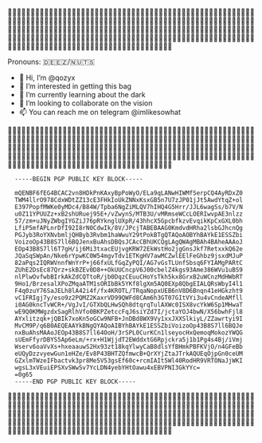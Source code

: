 :white_heart::black_heart::white_heart::black_heart::white_heart::black_heart::white_heart::black_heart::white_heart::black_heart::white_heart::black_heart::white_heart::black_heart::white_heart::black_heart::white_heart::black_heart::white_heart::black_heart::white_heart::black_heart::white_heart::black_heart::white_heart::black_heart::white_heart::black_heart::white_heart::black_heart::white_heart::black_heart::white_heart::black_heart::white_heart::black_heart::white_heart::black_heart::white_heart::black_heart::white_heart::black_heart::white_heart::black_heart::white_heart::black_heart::white_heart::black_heart::white_heart::black_heart::white_heart::black_heart::white_heart::black_heart::white_heart::black_heart::white_heart::black_heart::white_heart::black_heart::white_heart::black_heart::white_heart::black_heart::white_heart::black_heart::white_heart::black_heart::white_heart::black_heart::white_heart::black_heart::white_heart::black_heart::white_heart::black_heart::white_heart::black_heart::white_heart::black_heart::white_heart::black_heart::white_heart::black_heart::white_heart::black_heart::white_heart::black_heart::white_heart::black_heart::white_heart::black_heart::white_heart::black_heart::white_heart::black_heart::white_heart::black_heart::white_heart::black_heart::white_heart::black_heart::white_heart::black_heart::white_heart::black_heart::white_heart::black_heart::white_heart::black_heart::white_heart::black_heart::white_heart::black_heart::white_heart::black_heart::white_heart::black_heart::white_heart::black_heart::white_heart::black_heart::white_heart::black_heart::white_heart::black_heart::white_heart::black_heart::white_heart::black_heart::white_heart::black_heart::white_heart::black_heart::white_heart::black_heart::white_heart::black_heart::white_heart::black_heart::white_heart::black_heart::white_heart::black_heart::white_heart::black_heart::white_heart::black_heart::white_heart::black_heart::white_heart::black_heart::white_heart::black_heart::white_heart::black_heart::white_heart::black_heart::white_heart::black_heart::white_heart::black_heart::white_heart::black_heart::white_heart::black_heart::white_heart::black_heart::white_heart::black_heart::white_heart::black_heart::white_heart::black_heart::white_heart::black_heart::white_heart::black_heart::white_heart::black_heart::white_heart::black_heart::white_heart::black_heart::white_heart::black_heart::white_heart::black_heart::white_heart::black_heart::white_heart::black_heart::white_heart::black_heart::white_heart::black_heart::white_heart::black_heart::white_heart::black_heart::white_heart::black_heart::white_heart::black_heart::white_heart::black_heart::white_heart::black_heart::white_heart::black_heart::white_heart::black_heart::white_heart::black_heart::white_heart::black_heart::white_heart::black_heart::white_heart::black_heart::white_heart::black_heart::white_heart::black_heart::white_heart::black_heart::white_heart::black_heart::white_heart::black_heart::white_heart::black_heart::white_heart::black_heart::white_heart::black_heart::white_heart::black_heart::white_heart::white_heart::black_heart::white_heart::black_heart::white_heart::black_heart::white_heart::black_heart::white_heart::black_heart::white_heart::black_heart::white_heart:

Pronouns: 🇩​​​​​🇪​​​​​🇪​​​​​🇿/🇳​​​​​🇺​​​​​🇹​​​​​🇸​​​​​

- 👋 Hi, I’m @qozyx
- 👀 I’m interested in getting this bag
- 🌱 I’m currently learning about the dark
- 💞️ I’m looking to collaborate on the vision
- 📫 You can reach me on telegram @imlikesowhat


:white_heart::black_heart::white_heart::black_heart::white_heart::black_heart::white_heart::black_heart::white_heart::black_heart::white_heart::black_heart::white_heart::black_heart::white_heart::black_heart::white_heart::black_heart::white_heart::black_heart::white_heart::black_heart::white_heart::black_heart::white_heart::black_heart::white_heart::black_heart::white_heart::black_heart::white_heart::black_heart::white_heart::black_heart::white_heart::black_heart::white_heart::black_heart::white_heart::black_heart::white_heart::black_heart::white_heart::black_heart::white_heart::black_heart::white_heart::black_heart::white_heart::black_heart::white_heart::black_heart::white_heart::black_heart::white_heart::black_heart::white_heart::black_heart::white_heart::black_heart::white_heart::black_heart::white_heart::black_heart::white_heart::black_heart::white_heart::black_heart::white_heart::black_heart::white_heart::black_heart::white_heart::black_heart::white_heart::black_heart::white_heart::black_heart::white_heart::black_heart::white_heart::black_heart::white_heart::black_heart::white_heart::black_heart::white_heart::black_heart::white_heart::black_heart::white_heart::black_heart::white_heart::black_heart::white_heart::black_heart::white_heart::black_heart::white_heart::black_heart::white_heart::black_heart::white_heart::black_heart::white_heart::black_heart::white_heart::black_heart::white_heart::black_heart::white_heart::black_heart::white_heart::black_heart::white_heart::black_heart::white_heart::black_heart::white_heart::black_heart::white_heart::black_heart::white_heart::black_heart::white_heart::black_heart::white_heart::black_heart::white_heart::black_heart::white_heart::black_heart::white_heart::black_heart::white_heart::black_heart::white_heart::black_heart::white_heart::black_heart::white_heart::black_heart::white_heart::black_heart::white_heart::black_heart::white_heart::black_heart::white_heart::black_heart::white_heart::black_heart::white_heart::black_heart::white_heart::black_heart::white_heart::black_heart::white_heart::black_heart::white_heart::black_heart::white_heart::black_heart::white_heart::black_heart::white_heart::black_heart::white_heart::black_heart::white_heart::black_heart::white_heart::black_heart::white_heart::black_heart::white_heart::black_heart::white_heart::black_heart::white_heart::black_heart::white_heart::black_heart::white_heart::black_heart::white_heart::black_heart::white_heart::black_heart::white_heart::black_heart::white_heart::black_heart::white_heart::black_heart::white_heart::black_heart::white_heart::black_heart::white_heart::black_heart::white_heart::black_heart::white_heart::black_heart::white_heart::black_heart::white_heart::black_heart::white_heart::black_heart::white_heart::black_heart::white_heart::black_heart::white_heart::black_heart::white_heart::black_heart::white_heart::black_heart::white_heart::black_heart::white_heart::black_heart::white_heart::black_heart::white_heart::black_heart::white_heart::black_heart::white_heart::black_heart::white_heart::black_heart::white_heart::black_heart::white_heart::white_heart::black_heart::white_heart::black_heart::white_heart::black_heart::white_heart::black_heart::white_heart::black_heart::white_heart::black_heart::white_heart:


      -----BEGIN PGP PUBLIC KEY BLOCK-----

      mQENBF6fEG4BCAC2vn8HDkPnKAxyBpPoWyO/ELa9qLANwHIWMfSerpCQ4AyRDxZ0
      TWM4llrO978CdxWDtZZ13cE3FHkIoUkZNNxKsxGB5n7U7zJP01jJt5AwdYtqZ+ol
      E397PopfMWKe0yMDc4/B84W/Tpba6NgZiMLQV7hIHQ4G5Hrr/JJL6wagSs/b7V/N
      u0Z11YPUUZz+xB2shURuej95E+/vZwynS/MTB3U/vMRmseWCcLOERIwvpAE3nlzz
      57/zm+uJNyZWbgIYGZiJ76pRYknglUXpR/43hhcX5GpcbfkzvEvqikKpCxGXL0bh
      LfiP5mfAPLnrDfI92I8rN0CdwIk/8V/JPcjTABEBAAG0KmdvdHRha2lsbGJhcnQg
      PGJyb3RoYXNvbmljQHByb3Rvbm1haWwuY29tPokBTgQTAQoAOBYhBAYkE1ESSZbi
      VoizoOp43B8S7ll6BQJenxBuAhsDBQsJCAcCBhUKCQgLAgQWAgMBAh4BAheAAAoJ
      EOp43B8S7ll6T7gH/ij6Mi3txacEUjvgKRW72EkWstHo2jgGnsJkf7RetxxkQ62e
      JQaSqSWpAn/Nke6rYpwKC0W54mgvTdv1ETKgHV7awMCZwlEElFeGhbz9jsxdMJuP
      82aPqs2IQRWVnnfWnYrP+j66fxULfGqZyPQI/AG7vGsTLUnfSbsq6FYIAMgPARtC
      ZUhE2DsEc87Qrz+skBZEv0D8++OkUUCncpV6J00cbelZ4kgs93Ame386WVu1uBS9
      nlPlwOvfwbBIrkAkZdCQTtoR/jb0DqzCEuuCHoYsTkh5kx8GrxB2uWCnzMdHWbRT
      9Ho1/BrzesalXPoZMqaATM1sORIbBk5YKf8lgXm5AQ0EXp8QbgEIALQRsWbyI4l1
      F4q0zuY76SaJELh8lA42i4f/fx4KROTL/TRqaNopxUEB6nV8D6Bnqn41eHGkzht9
      vC1FRIgj7y/eso9z2PQMZ2KaxrVD99QWFd8CAm6h3GT07GItVYi3u4vCndeAMfll
      i0AG0kncTvWCR+/VgJvI/GTXbQLHwSQh8dtqrqTulAXWc0ISX8vcYkW6Sp1MHwaT
      wE9Q0KMWgzdxSagRlhVfo0BKPZetccFqJ6siYZd7I/jctaYOJ4bwN/X56bwhFjl8
      AYxlitzqk+jQBIk7xoKn5oGCw9NFB+JnDBd8WX9Vy1xxJXXSlkiyL/ZZawrtyi9I
      MvCM9P/q6B0AEQEAAYkBNgQYAQoAIBYhBAYkE1ESSZbiVoizoOp43B8S7ll6BQJe
      nxBuAhsMAAoJEOp43B8S7ll64OoH/3rSPL0CurKCn1lseyocHxQemoqMokozYWQG
      sUEmFfyrDBYS5Ap6eLm/+rx+H1WjjdT2EWddxtG6Rpjckra5j1b1Pg4s4Bj/iVmj
      Wserv6oaVvXs+hxeaauwS2Hx93zt18kqYlwyCaB8dlsYfBHmkPBFKVjO/n4GFeBb
      eUQyDzzvyewGun1eHZe/Ev8P43BHTZQfmwcB+QrXYjZtaJTrkAQUEqOjpGn0ceUM
      GZxlmTWzeIFbactvk3pr8Me5V53gsEf60c+rcmIAIt5Wl40RodHR9VRTONaJjWKI
      wgsL3xVEuiEPSXvSWwSv7YcLDN4yebYHtOawu4xEBVPNI3GkYYc=
      =0g65
      -----END PGP PUBLIC KEY BLOCK-----
:white_heart::black_heart::white_heart::black_heart::white_heart::black_heart::white_heart::black_heart::white_heart::black_heart::white_heart::black_heart::white_heart::black_heart::white_heart::black_heart::white_heart::black_heart::white_heart::black_heart::white_heart::black_heart::white_heart::black_heart::white_heart::black_heart::white_heart::black_heart::white_heart::black_heart::white_heart::black_heart::white_heart::black_heart::white_heart::black_heart::white_heart::black_heart::white_heart::black_heart::white_heart::black_heart::white_heart::black_heart::white_heart::black_heart::white_heart::black_heart::white_heart::black_heart::white_heart::black_heart::white_heart::black_heart::white_heart::black_heart::white_heart::black_heart::white_heart::black_heart::white_heart::black_heart::white_heart::black_heart::white_heart::black_heart::white_heart::black_heart::white_heart::black_heart::white_heart::black_heart::white_heart::black_heart::white_heart::black_heart::white_heart::black_heart::white_heart::black_heart::white_heart::black_heart::white_heart::black_heart::white_heart::black_heart::white_heart::black_heart::white_heart::black_heart::white_heart::black_heart::white_heart::black_heart::white_heart::black_heart::white_heart::black_heart::white_heart::black_heart::white_heart::black_heart::white_heart::black_heart::white_heart::black_heart::white_heart::black_heart::white_heart::black_heart::white_heart::black_heart::white_heart::black_heart::white_heart::black_heart::white_heart::black_heart::white_heart::black_heart::white_heart::black_heart::white_heart::black_heart::white_heart::black_heart::white_heart::black_heart::white_heart::black_heart::white_heart::black_heart::white_heart::black_heart::white_heart::black_heart::white_heart::black_heart::white_heart::black_heart::white_heart::black_heart::white_heart::black_heart::white_heart::black_heart::white_heart::black_heart::white_heart::black_heart::white_heart::black_heart::white_heart::black_heart::white_heart::black_heart::white_heart::black_heart::white_heart::black_heart::white_heart::black_heart::white_heart::black_heart::white_heart::black_heart::white_heart::black_heart::white_heart::black_heart::white_heart::black_heart::white_heart::black_heart::white_heart::black_heart::white_heart::black_heart::white_heart::black_heart::white_heart::black_heart::white_heart::black_heart::white_heart::black_heart::white_heart::black_heart::white_heart::black_heart::white_heart::black_heart::white_heart::black_heart::white_heart::black_heart::white_heart::black_heart::white_heart::black_heart::white_heart::black_heart::white_heart::black_heart::white_heart::black_heart::white_heart::black_heart::white_heart::black_heart::white_heart::black_heart::white_heart::black_heart::white_heart::black_heart::white_heart::black_heart::white_heart::black_heart::white_heart::black_heart::white_heart::black_heart::white_heart::black_heart::white_heart::black_heart::white_heart::black_heart::white_heart::black_heart::white_heart::black_heart::white_heart::black_heart::white_heart::black_heart::white_heart::white_heart::black_heart::white_heart::black_heart::white_heart::black_heart::white_heart::black_heart::white_heart::black_heart::white_heart::black_heart::white_heart:
<!---
qozyx/qozyx is a ✨ special ✨ repository because its `README.md` (this file) appears on your GitHub profile.
You can click the Preview link to take a look at your changes.
--->

